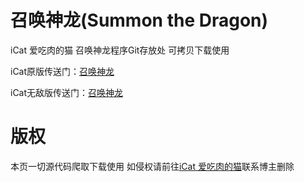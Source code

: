 # 召唤神龙(Summon the Dragon)
iCat 爱吃肉的猫 召唤神龙程序Git存放处
可拷贝下载使用

iCat原版传送门：[召唤神龙](https://meuicat.com/Dragon)

iCat无敌版传送门：[召唤神龙](https://meuicat.com/Dragon-Invincible)

# 版权
本页一切源代码爬取下载使用
如侵权请前往[iCat 爱吃肉的猫](https://meuicat.com/)联系博主删除
